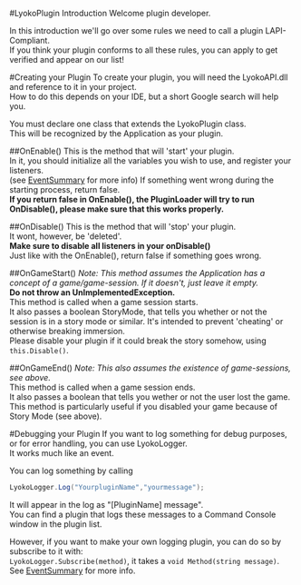 #LyokoPlugin Introduction
Welcome plugin developer.

In this introduction we'll go over some rules we need to call a plugin LAPI-Compliant.<br>
If you think your plugin conforms to all these rules, you can apply to get verified and appear on our list!

#Creating your Plugin
To create your plugin, you will need the LyokoAPI.dll and reference to it in your project.<br>
How to do this depends on your IDE, but a short Google search will help you.

You must declare one class that extends the LyokoPlugin class.<br>
This will be recognized by the Application as your plugin.

##OnEnable()
This is the method that will 'start' your plugin.<br>
In it, you should initialize all the variables you wish to use,
and register your listeners.<br>
(see [EventSummary](../LyokoAPI/Events/EventSummary.md) for more info)
If something went wrong during the starting process, return false.<br>
**If you return false in OnEnable(), the PluginLoader will try to run OnDisable(), please make sure that this works properly.**

##OnDisable()
This is the method that will 'stop' your plugin.<br>
It wont, however, be 'deleted'.<br>
**Make sure to disable all listeners in your onDisable()**<br>
Just like with the OnEnable(), return false if something goes wrong.

##OnGameStart()
*Note: This method assumes the Application has a concept of a game/game-session. If it doesn't, just leave it empty.*<br>
**Do not throw an UnImplementedException.**<br>
This method is called when a game session starts.<br>
It also passes a boolean StoryMode, that tells you whether or not the session is in a story mode or similar. It's intended to prevent 'cheating' or otherwise breaking immersion. <br>
Please disable your plugin if it could break the story somehow, using ``this.Disable()``.

##OnGameEnd()
*Note: This also assumes the existence of game-sessions, see above.*<br>
This method is called when a game session ends.<br>
It also passes a boolean that tells you wether or not the user lost the game.<br>
This method is particularly useful if you disabled your game because of Story Mode (see above).

#Debugging your Plugin
If you want to log something for debug purposes, or for error handling,
you can use LyokoLogger.<br>
It works much like an event.

You can log something by calling
```csharp
LyokoLogger.Log("YourpluginName","yourmessage");
```
It will appear in the log as "[PluginName] message".<br>
You can find a plugin that logs these messages to a Command Console window in the plugin list.

However, if you want to make your own logging plugin, you can do so by subscribe to it with:<br>
``LyokoLogger.Subscribe(method)``, it takes a ``void Method(string message)``.
<br>See [EventSummary](../LyokoAPI/Events/EventSummary.md) for more info.
